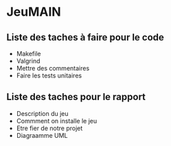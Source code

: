 # JeuMAIN

## Liste des taches à faire pour le code

- Makefile
- Valgrind
- Mettre des commentaires
- Faire les tests unitaires


## Liste des taches pour le rapport
- Description du jeu
- Commment on installe le jeu
- Etre fier de notre projet
- Diagraamme UML
